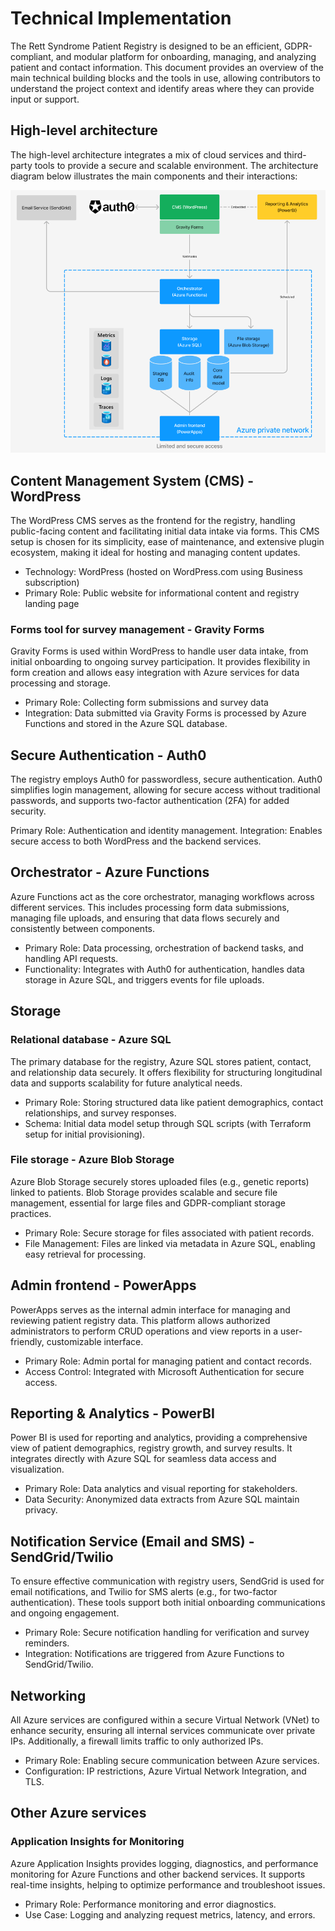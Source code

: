# Technical Implementation

The Rett Syndrome Patient Registry is designed to be an efficient, GDPR-compliant, and modular platform for onboarding, managing, and analyzing patient and contact information. This document provides an overview of the main technical building blocks and the tools in use, allowing contributors to understand the project context and identify areas where they can provide input or support.

## High-level architecture

The high-level architecture integrates a mix of cloud services and third-party tools to provide a secure and scalable environment. The architecture diagram below illustrates the main components and their interactions:

![High-level-architecture diagram](./images/high-level-architecture.png)

## Content Management System (CMS) - WordPress

The WordPress CMS serves as the frontend for the registry, handling public-facing content and facilitating initial data intake via forms. This CMS setup is chosen for its simplicity, ease of maintenance, and extensive plugin ecosystem, making it ideal for hosting and managing content updates.

* Technology: WordPress (hosted on WordPress.com using Business subscription)
* Primary Role: Public website for informational content and registry landing page

### Forms tool for survey management - Gravity Forms

Gravity Forms is used within WordPress to handle user data intake, from initial onboarding to ongoing survey participation. It provides flexibility in form creation and allows easy integration with Azure services for data processing and storage.

* Primary Role: Collecting form submissions and survey data
* Integration: Data submitted via Gravity Forms is processed by Azure Functions and stored in the Azure SQL database.

## Secure Authentication - Auth0

The registry employs Auth0 for passwordless, secure authentication. Auth0 simplifies login management, allowing for secure access without traditional passwords, and supports two-factor authentication (2FA) for added security.

Primary Role: Authentication and identity management.
Integration: Enables secure access to both WordPress and the backend services.

## Orchestrator - Azure Functions

Azure Functions act as the core orchestrator, managing workflows across different services. This includes processing form data submissions, managing file uploads, and ensuring that data flows securely and consistently between components.

* Primary Role: Data processing, orchestration of backend tasks, and handling API requests.
* Functionality: Integrates with Auth0 for authentication, handles data storage in Azure SQL, and triggers events for file uploads.

## Storage 

### Relational database - Azure SQL

The primary database for the registry, Azure SQL stores patient, contact, and relationship data securely. It offers flexibility for structuring longitudinal data and supports scalability for future analytical needs.

* Primary Role: Storing structured data like patient demographics, contact relationships, and survey responses.
* Schema: Initial data model setup through SQL scripts (with Terraform setup for initial provisioning).

### File storage - Azure Blob Storage

Azure Blob Storage securely stores uploaded files (e.g., genetic reports) linked to patients. Blob Storage provides scalable and secure file management, essential for large files and GDPR-compliant storage practices.

* Primary Role: Secure storage for files associated with patient records.
* File Management: Files are linked via metadata in Azure SQL, enabling easy retrieval for processing.

## Admin frontend - PowerApps

PowerApps serves as the internal admin interface for managing and reviewing patient registry data. This platform allows authorized administrators to perform CRUD operations and view reports in a user-friendly, customizable interface.

* Primary Role: Admin portal for managing patient and contact records.
* Access Control: Integrated with Microsoft Authentication for secure access.

## Reporting & Analytics - PowerBI

Power BI is used for reporting and analytics, providing a comprehensive view of patient demographics, registry growth, and survey results. It integrates directly with Azure SQL for seamless data access and visualization.

* Primary Role: Data analytics and visual reporting for stakeholders.
* Data Security: Anonymized data extracts from Azure SQL maintain privacy.

## Notification Service (Email and SMS) - SendGrid/Twilio

To ensure effective communication with registry users, SendGrid is used for email notifications, and Twilio for SMS alerts (e.g., for two-factor authentication). These tools support both initial onboarding communications and ongoing engagement.

* Primary Role: Secure notification handling for verification and survey reminders.
* Integration: Notifications are triggered from Azure Functions to SendGrid/Twilio.

## Networking

All Azure services are configured within a secure Virtual Network (VNet) to enhance security, ensuring all internal services communicate over private IPs. Additionally, a firewall limits traffic to only authorized IPs.

* Primary Role: Enabling secure communication between Azure services.
* Configuration: IP restrictions, Azure Virtual Network Integration, and TLS.

## Other Azure services

### Application Insights for Monitoring

Azure Application Insights provides logging, diagnostics, and performance monitoring for Azure Functions and other backend services. It supports real-time insights, helping to optimize performance and troubleshoot issues.

* Primary Role: Performance monitoring and error diagnostics.
* Use Case: Logging and analyzing request metrics, latency, and errors.